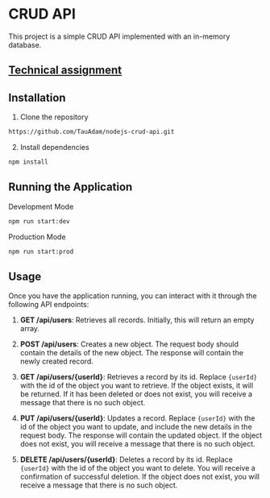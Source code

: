 # CRUD API
This project is a simple CRUD API implemented with an in-memory database.

## [Technical assignment](https://github.com/AlreadyBored/nodejs-assignments/blob/main/assignments/crud-api/assignment.md)

## Installation

1. Clone the repository
```bash
https://github.com/TauAdam/nodejs-crud-api.git
```
2. Install dependencies
```bash
npm install
```

## Running the Application

Development Mode
```bash
npm run start:dev
```

Production Mode
```bash
npm run start:prod
```

## Usage

Once you have the application running, you can interact with it through the following API endpoints:

1. **GET /api/users**: Retrieves all records. Initially, this will return an empty array.

2. **POST /api/users**: Creates a new object. The request body should contain the details of the new object. The response will contain the newly created record.

3. **GET /api/users/{userId}**: Retrieves a record by its id. Replace `{userId}` with the id of the object you want to retrieve. If the object exists, it will be returned. If it has been deleted or does not exist, you will receive a message that there is no such object.

4. **PUT /api/users/{userId}**: Updates a record. Replace `{userId}` with the id of the object you want to update, and include the new details in the request body. The response will contain the updated object. If the object does not exist, you will receive a message that there is no such object.

5. **DELETE /api/users/{userId}**: Deletes a record by its id. Replace `{userId}` with the id of the object you want to delete. You will receive a confirmation of successful deletion. If the object does not exist, you will receive a message that there is no such object.